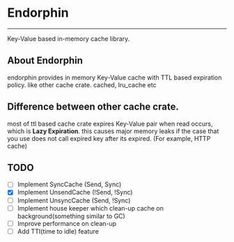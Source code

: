 # Endorphin
----------------
Key-Value based in-memory cache library.

## About Endorphin
endorphin provides in memory Key-Value cache with TTL based expiration policy. like other cache crate. cached, lru_cache etc 

## Difference between other cache crate.
most of ttl based cache crate expires Key-Value pair when read occurs, which is **Lazy Expiration**. this causes major memory
leaks if the case that you use does not call expired key after its expired. (For example, HTTP cache)

## TODO
- [ ] Implement SyncCache (Send, Sync)
- [X] Implement UnsendCache (!Send, !Sync)
- [ ] Implement UnsyncCache (Send, !Sync)
- [ ] Implement house keeper which clean-up cache on background(something similar to GC)
- [ ] Improve performance on clean-up
- [ ] Add TTI(time to idle) feature